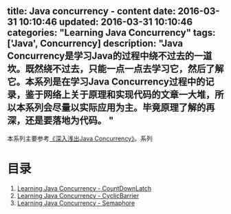 title: Java concurrency - content
date: 2016-03-31 10:10:46
updated: 2016-03-31 10:10:46
categories: "Learning Java Concurrency"
tags: ['Java', Concurrency]
description: "Java Concurrency是学习Java的过程中绕不过去的一道坎。既然绕不过去，只能一点一点去学习它，然后了解它。本系列是在学习Java Concurrency过程中的记录，鉴于网络上关于原理和实现代码的文章一大堆，所以本系列会尽量以实际应用为主。毕竟原理了解的再深，还是要落地为代码。
"
---

本系列主要参考[《深入浅出Java Concurrency》](http://www.blogjava.net/xylz/archive/2010/07/08/325587.html)。系列

# 目录

1. [Learning Java Concurrency - CountDownLatch](/2016/03/30/java-concurrency-countdownlatch/)
1. [Learning Java Concurrency - CyclicBarrier](/2016/03/30/java-concurrency-cyclicbarrier/)
1. [Learning Java Concurrency - Semaphore](/2016/03/30/java-concurrent-semaphore/)
